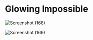 # Glowing Impossible
<!-- Visit <a href="https://thevkrant.github.io/Glowing-Impossible/">Here</a> -->

![Screenshot (168)](https://user-images.githubusercontent.com/85709371/148973373-29a03fe9-ac8e-406c-8c22-a00efa508782.png)

![Screenshot (169)](https://user-images.githubusercontent.com/85709371/148973411-526165d5-6bfa-4730-9a86-034ae05a759e.png)
